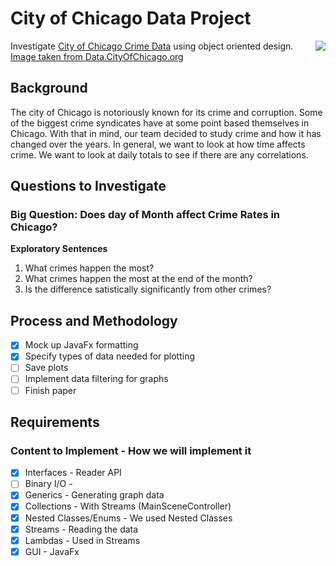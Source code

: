 # City of Chicago Data Project
Investigate [City of Chicago Crime Data](https://data.cityofchicago.org/Public-Safety/Crimes-2001-to-present-Dashboard/5cd6-ry5g) using object oriented design.
<img src = "https://raw.githubusercontent.com/yaldak/graffiti-metrics/master/src/main/resources/assets/chicago-splash.png" align = "right">  [Image taken from Data.CityOfChicago.org](https://data.cityofchicago.org/Public-Safety/Crimes-2001-to-present-Dashboard/5cd6-ry5g)

## Background
The city of Chicago is notoriously known for its crime and corruption. Some of the biggest crime syndicates have at some point based themselves in Chicago. With that in mind, our team decided to study crime and how it has changed over the years. In general, we want to look at how time affects crime. We want to look at daily totals to see if there are any correlations.

## Questions to Investigate
### Big Question: Does day of Month affect Crime Rates in Chicago?
<b>Exploratory Sentences</b>
1. What crimes happen the most?
2. What crimes happen the most at the end of the month?
3. Is the difference satistically significantly from other crimes?

## Process and Methodology
- [x] Mock up JavaFx formatting
- [x] Specify types of data needed for plotting
- [ ] Save plots 
- [ ] Implement data filtering for graphs
- [ ] Finish paper

## Requirements
### Content to Implement - How we will implement it
- [x] Interfaces - Reader API
- [ ] Binary I/O - 
- [x] Generics - Generating graph data
- [x] Collections - With Streams (MainSceneController)
- [x] Nested Classes/Enums - We used Nested Classes
- [x] Streams - Reading the data
- [x] Lambdas - Used in Streams 
- [x] GUI - JavaFx
